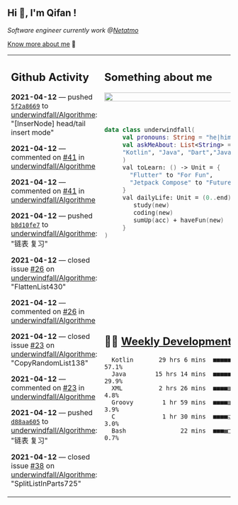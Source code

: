 <h2> Hi 👋, I'm Qifan ! </h2>
<p><em>Software engineer currently work @<a href="https://www.netatmo.com">Netatmo</a>
</em></p><p><a href="https://qifanyang.com/resume" target="_blank"> Know more about me</a> 🔭</p>
<table><tr><td valign="top" rowspan="2">

 ## Github Activity
 <!-- githubActivity starts -->
  **2021-04-12** — pushed [`5f2a8669`](https://api.github.com/repos/underwindfall/Algorithme/commits/5f2a8669b4c26b782eef8aff7c9466fedfa0191b) to [underwindfall/Algorithme](https://api.github.com/repos/underwindfall/Algorithme): "[InserNode] head/tail insert mode"

  **2021-04-12** — commented on [#41](https://github.com/underwindfall/Algorithme/issues/41#issuecomment-817563317) in [underwindfall/Algorithme](https://api.github.com/repos/underwindfall/Algorithme)

  **2021-04-12** — commented on [#41](https://github.com/underwindfall/Algorithme/issues/41#issuecomment-817546782) in [underwindfall/Algorithme](https://api.github.com/repos/underwindfall/Algorithme)

  **2021-04-12** — pushed [`b8d10fe7`](https://api.github.com/repos/underwindfall/Algorithme/commits/b8d10fe79041d615b485c52807c3bfa12b0aad05) to [underwindfall/Algorithme](https://api.github.com/repos/underwindfall/Algorithme): "链表 复习"

  **2021-04-12** — closed issue [#26](https://api.github.com/repos/underwindfall/Algorithme/issues/26) on [underwindfall/Algorithme](https://api.github.com/repos/underwindfall/Algorithme): "FlattenList430"

  **2021-04-12** — commented on [#26](https://github.com/underwindfall/Algorithme/issues/26#issuecomment-817389541) in [underwindfall/Algorithme](https://api.github.com/repos/underwindfall/Algorithme)

  **2021-04-12** — closed issue [#23](https://api.github.com/repos/underwindfall/Algorithme/issues/23) on [underwindfall/Algorithme](https://api.github.com/repos/underwindfall/Algorithme): "CopyRandomList138"

  **2021-04-12** — commented on [#23](https://github.com/underwindfall/Algorithme/issues/23#issuecomment-817385530) in [underwindfall/Algorithme](https://api.github.com/repos/underwindfall/Algorithme)

  **2021-04-12** — pushed [`d88aa605`](https://api.github.com/repos/underwindfall/Algorithme/commits/d88aa6050dc3fc0eb5bd7967969b158cf3295dce) to [underwindfall/Algorithme](https://api.github.com/repos/underwindfall/Algorithme): "链表 复习"

  **2021-04-12** — closed issue [#38](https://api.github.com/repos/underwindfall/Algorithme/issues/38) on [underwindfall/Algorithme](https://api.github.com/repos/underwindfall/Algorithme): "SplitListInParts725"
 <!-- githubActivity ends -->
 </td><td valign="top">

 ## Something about me
 <!-- profile starts -->
 <a href="https://github.com/underwindfall" width="100%">
  <img src="https://github-readme-stats.vercel.app/api?username=underwindfall&show_icons=true&icon_color=805AD5&text_color=718096&bg_color=ffffff00&hide_title=true&include_all_commits=true&count_private=true&hide_border=true" width="100%"/>
 </a>
 <br/>
 <br/>
 <br/>
 
 ```kotlin
 data class underwindfall(
      val pronouns: String = "he|him",
      val askMeAbout: List<String> = listOf(
      "Kotlin", "Java", "Dart","Javascript", "Typescript"
      )
      val toLearn: () -> Unit = {
        "Flutter" to "For Fun",
        "Jetpack Compose" to "Future"
      }
      val dailyLife: Unit = (0..end).reduce { acc, new ->	
         study(new)	
         coding(new)	
         sumUp(acc) + haveFun(new)	
      }
 )
 ```
 <!-- profile ends -->
 </td></tr><tr><td valign="top">

 ## 🏊‍♂️ <a href="https://gist.github.com/underwindfall/377ee88ba1fabd1e93516e48ca9c61eb" target="_blank">Weekly Development Breakdown</a>
  <!-- codeTime starts -->
  ```text
    Kotlin       29 hrs 6 mins  ■■■■■■■■■■■■■■■■■◱□□□□□□  57.1%
    Java        15 hrs 14 mins  ■■■■■■■■■■▦□□□□□□□□□□□□□  29.9%
    XML          2 hrs 26 mins  ■■■■▥□□□□□□□□□□□□□□□□□□□   4.8%
    Groovy        1 hr 59 mins  ■■■■▥□□□□□□□□□□□□□□□□□□□   3.9%
    C             1 hr 30 mins  ■■■■◱□□□□□□□□□□□□□□□□□□□   3.0%
    Bash               22 mins  ■■■▦□□□□□□□□□□□□□□□□□□□□   0.7%
  ```
  <!-- codeTime starts -->
  </td></tr></table>